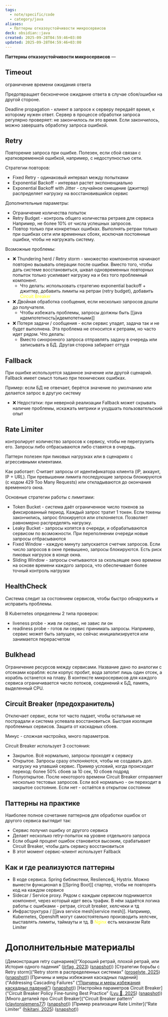 ```yaml
---
tags:
  - note/specific/code
  - category/java
aliases:
  - Паттерны отказоустойчивости микросервисов
deck: obsidian::java
created: 2025-09-28T04:59:46+03:00
updated: 2025-09-28T04:59:46+03:00
---
```


**Паттерны отказоустойчивости микросервисов**
—
## Timeout
ограничение времени ожидания ответа

Предотвращает бесконечное ожидание ответа в случае сбоя/ошибки на другой стороне.

Deadline propagation - клиент в запросе к серверу передаёт время, к которому нужен ответ. Сервер в процессе обработки запроса регулярно проверяет: не закончилось ли это время. Если закончилось, можно завершать обработку запроса ошибкой.

## Retry

Повторение запроса при ошибке. Полезен, если сбой связан с кратковременной ошибкой, например, с недоступностью сети.

Стратегии повторов:
- Fixed Retry - одинаковый интервал между попытками
- Exponential Backoff - интервал растет экспоненциально
- Exponential Backoff with Jitter - случайное смещение (джиттер) распределяет нагрузку на восстановившийся сервис

Дополнительные параметры:
- Ограничение количества попыток
- Retry Budget - контроль общего количества ретраев для сервиса Например, не более 10% от числа успешных запросов.
- Повтор только при конкретных ошибках. Выполнять ретраи только при ошибках сети или временных сбоях, исключая постоянные ошибки, чтобы не нагружать систему.

Возможные проблемы:
- ❌ Thundering herd / Retry storm - множество компонентов начинают повторно вызывать операции после ошибки. Вместо того, чтобы дать системе восстановиться, шквал одновременных повторных попыток только усиливает нагрузку на и без того проблемный компонент.
	- Что делать: использовать стратегию exponential backoff + джиттер, добавить лимиты на ретраи (retry budget), добавить <font color="#ffff00">Circuit Breaker</font>
- ❌ Двойная обработка сообщения, если несколько запросов дошли до получателя.
	- Чтобы избежать проблемы, запросы должны быть [[java идемпотетность|идемпотетными]]
- ❌ Потеря задачи / сообщения - если сервис упадет, задача так и не будет выполнена. Эта проблема не относится к ретраям, но часто идет рядом. Что делать:
	- Вместо синхронного запроса отправлять задачу в очередь или записывать в БД. Другая сторона забирает оттуда

## Fallback

При ошибке используется заданное значение или другой сценарий. Fallback имеет смысл только при технических ошибках.

Пример: если БД не отвечает, берётся значение по умолчанию или делается запрос в другую систему

- ❌ Недостатки: при неверной реализации Fallback может скрывать наличие проблемы, искажать метрики и ухудшать пользовательский опыт

## Rate Limiter
контролирует количество запросов к сервису, чтобы не перегрузить его. Запросы либо отбрасываются либо ставятся в очередь.

Паттерн полезен при пиковых нагрузках или в сценариях с агрессивными клиентами.

Как работает: Считает запросы от идентификатора клиента (IP, аккаунт, IP + URL). При превышении лимита последующие запросы блокируются (с кодом 429 Too Many Requests) или откладываются до окончания временного окна.

Основные стратегии работы с лимитами:
- Token Bucket - система даёт ограниченное число токенов за фиксированный период. Каждый запрос тратит 1 токен. Если токены закончились, запрос блокируется или отклоняется. Позволяет равномерно распределять нагрузку.
- Leaky Bucket - запросы копятся в очереди, и обрабатываются сервисом по возможности. При переполнении очереди новые запросы отбрасываются
- Fixed Window - каждую минуту запускается счетчик запросов. Если число запросов в окне превышено, запросы блокируются. Есть риск пиковых нагрузок в конце окна.
- Sliding Window - запросы считываются за скользящее окно времени на основе времени каждого запроса, что обеспечивает более точный контроль нагрузки

## HealthCheck

Система следит за состоянием сервисов, чтобы быстро обнаружить и исправить проблемы.

В Kubernetes определены 2 типа проверок:
- liveness probe - жив ли сервис, не завис ли он
- readiness probe - готов ли сервис принимать запросы. Например, сервис может быть запущен, но сейчас инициализируется или занимается перерасчетом

## Bulkhead

Ограничение ресурсов между сервисами. Название дано по аналогии с отсеками корабля: если корпус пробит, вода затопит лишь один отсек, а корабль останется на плаву. В контексте микросервисов для каждого сервиса ограничивается число потоков, соединений к БД, память, выделенный CPU.

## Circuit Breaker (предохранитель)

Отключает сервис, если тот часто падает, чтобы остальные не пострадали и система успевала восстановиться. Быстрая изоляция проблемных сервисов. Защита от каскадных сбоев.

Минус - сложная настройка, много параметров.

Circuit Breaker использует 3 состояния:
- Закрытое. Всё нормально, запросы проходят к сервису
- Открытое. Запросы сразу отклоняются, чтобы не создавать доп. нагрузку на упавший сервис. Пример условий, когда происходит переход: более 50% сбоев за 10 сек, 10 сбоев подряд
- Полуоткрытое. После некоторого времени Circuit Breaker отправляет несколько тестовых запросов. Если всё нормально - он переходит в закрытое состояние. Если нет - остаётся в открытом состоянии

## Паттерны на практике

Наиболее полное сочетание паттернов для обработки ошибок от другого сервиса выглядит так:
- Сервис получил ошибку от другого сервиса
- Делает несколько retry-попыток на уровне отдельного запроса
- Если общий процент ошибок становится высоким, срабатывает Circuit Breaker, чтобы дать сервису восстановиться
- В этот момент сервис-клиент использует Fallback

## Как и где реализуются паттерны

- В коде сервиса. Spring библиотеки, Resilence4j, Hystrix. Можно вынести функционал в [[Spring Boot]] стартер, чтобы не повторять код на каждом сервисе
- Sidecar / Service proxy. Рядом с каждым сервисом поднимается компонент, через который идет весь трафик. В нём задаётся логика работы с ошибками - ретраи, circuit breaker, хелсчеки и тд
- Инфраструктура / [[java service mesh|service mesh]]. Например, Kubernetes, Openshift могут самостоятельно производить хелсчек, выставлять лимиты, таймауты и тд. В <font color="#ffff00">Nginx</font> есть механизм Rate Limiter

# Дополнительные материалы

[Демонстрация retry сценариев](“Хороший ретрай, плохой ретрай, или История одного падения” ([jirfag, 2023](zotero://select/library/items/GW5MFPB4)) ([snapshot](zotero://open-pdf/library/items/IH38T597?sel=h1%20%3E%20span&annotation=UTEIA2UR)))
[Стратегии борьбы с Retry storm](“Retry storm в распределенных системах” ([proselyte, 2025](zotero://select/library/items/5XCMPRAB)) ([snapshot](zotero://open-pdf/library/items/HA9V932F?sel=h1&annotation=CAJ7XIYN)))
[Причины и меры избежания каскадных падений](“Addressing Cascading Failures” ([“Причины и меры избежания каскадных падений”](zotero://select/library/items/RJ5VK4IG)) ([snapshot](zotero://open-pdf/library/items/B3LX8M3L?sel=%23addressing-cascading-failures&annotation=AJKXY4P9)))
[Настройка параметров Circuit Breaker](“Circuit Breaker Policy Fine-tuning Best Practice” ([Lyu 🚀, 2025](zotero://select/library/items/UTIJ56X3)) ([snapshot](zotero://open-pdf/library/items/3TMWDBZK?sel=h1&annotation=KVK8NRW5)))
[Много деталей про Circuit Breaker](“Circuit Breaker pattern” ([claytonsiemens77](zotero://select/library/items/QF2UENP7)) ([snapshot](zotero://open-pdf/library/items/ZJL42TBI?sel=%23circuit-breaker-pattern&annotation=BMXHHNG7)))
[Пример реализации Rate Limiter](“Rate Limiter” ([hikitani, 2025](zotero://select/library/items/MRXJ5WMZ)) ([snapshot](zotero://open-pdf/library/items/WWQB4H6V?sel=h1%20%3E%20span&annotation=FZS4DX2P)))
